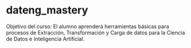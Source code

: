 # dateng_mastery
Objetivo del curso: El alumno aprenderá herramientas básicas para procesos de Extracción, Transformación y Carga de datos para la Ciencia de Datos e Inteligencia Artificial.
